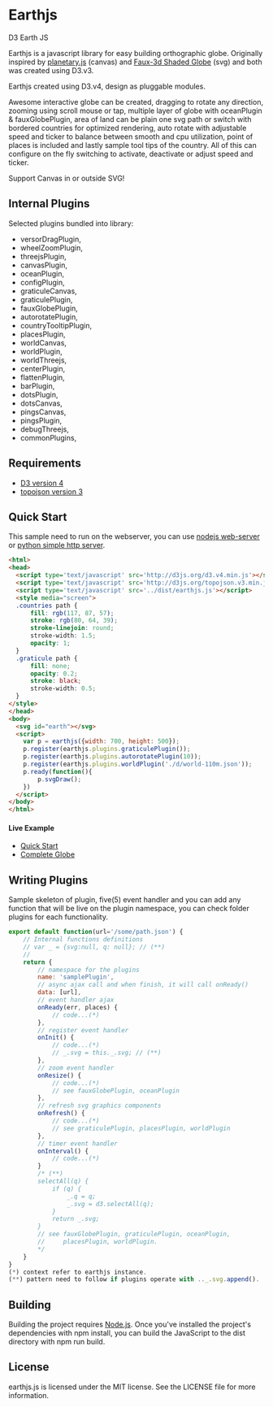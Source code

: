 # Earthjs
D3 Earth JS

Earthjs is a javascript library for easy building orthographic globe. Originally inspired by [planetary.js](https://github.com/BinaryMuse/planetary.js) (canvas) and [Faux-3d Shaded Globe](http://bl.ocks.org/dwtkns/4686432) (svg) and both was created using D3.v3.

Earthjs created using D3.v4, design as pluggable modules.

Awesome interactive globe can be created, dragging to rotate any direction, zooming using scroll mouse or tap, multiple layer of globe with oceanPlugin & fauxGlobePlugin, area of land can be plain one svg path or switch with bordered countries for optimized rendering, auto rotate with adjustable speed and ticker to balance between smooth and cpu utilization, point of places is included and lastly sample tool tips of the country. All of this can configure on the fly switching to activate, deactivate or adjust speed and ticker.

Support Canvas in or outside SVG!

## Internal Plugins
Selected plugins bundled into library:

* versorDragPlugin,
* wheelZoomPlugin,
* threejsPlugin,
* canvasPlugin,
* oceanPlugin,
* configPlugin,
* graticuleCanvas,
* graticulePlugin,
* fauxGlobePlugin,
* autorotatePlugin,
* countryTooltipPlugin,
* placesPlugin,
* worldCanvas,
* worldPlugin,
* worldThreejs,
* centerPlugin,
* flattenPlugin,
* barPlugin,
* dotsPlugin,
* dotsCanvas,
* pingsCanvas,
* pingsPlugin,
* debugThreejs,
* commonPlugins,

## Requirements
* [D3 version 4](http://d3js.org/)
* [topojson version 3](https://github.com/topojson/topojson)

## Quick Start
This sample need to run on the webserver, you can use [nodejs web-server](https://www.npmjs.com/package/http-server) or [python simple http server](http://2ality.com/2014/06/simple-http-server.html).
```html
<html>
<head>
  <script type='text/javascript' src='http://d3js.org/d3.v4.min.js'></script>
  <script type='text/javascript' src='http://d3js.org/topojson.v3.min.js'></script>
  <script type='text/javascript' src='../dist/earthjs.js'></script>
  <style media="screen">
  .countries path {
      fill: rgb(117, 87, 57);
      stroke: rgb(80, 64, 39);
      stroke-linejoin: round;
      stroke-width: 1.5;
      opacity: 1;
  }
  .graticule path {
      fill: none;
      opacity: 0.2;
      stroke: black;
      stroke-width: 0.5;
  }
</style>
</head>
<body>
  <svg id="earth"></svg>
  <script>
    var p = earthjs({width: 700, height: 500});
    p.register(earthjs.plugins.graticulePlugin());
    p.register(earthjs.plugins.autorotatePlugin(10));
    p.register(earthjs.plugins.worldPlugin('./d/world-110m.json'));
    p.ready(function(){
        p.svgDraw();
    })
  </script>
</body>
</html>
```
#### Live Example
* [Quick Start](http://blockbuilder.org/earthjs/df9abf84c90586cb9e27d5f4b3d21d14)
* [Complete Globe](http://blockbuilder.org/earthjs/562bbae9b4a22f826e40b9ee10445e23)

## Writing Plugins
Sample skeleton of plugin, five(5) event handler and you can add any function that will be live on the plugin namespace, you can check folder plugins for each functionality.
```javascript
export default function(url='/some/path.json') {
    // Internal functions definitions
    // var _ = {svg:null, q: null}; // (**)
    //
    return {
        // namespace for the plugins
        name: 'samplePlugin',
        // async ajax call and when finish, it will call onReady()
        data: [url],
        // event handler ajax
        onReady(err, places) {
            // code...(*)
        },
        // register event handler
        onInit() {
            // code...(*)
            // _.svg = this._.svg; // (**)
        },
        // zoom event handler
        onResize() {
            // code...(*)
            // see fauxGlobePlugin, oceanPlugin
        },
        // refresh svg graphics components
        onRefresh() {
            // code...(*)
            // see graticulePlugin, placesPlugin, worldPlugin
        },
        // timer event handler
        onInterval() {
            // code...(*)
        }
        /* (**)
        selectAll(q) {
            if (q) {
                _.q = q;
                _.svg = d3.selectAll(q);
            }
            return _.svg;
        }
        // see fauxGlobePlugin, graticulePlugin, oceanPlugin,
        //     placesPlugin, worldPlugin.
        */
    }
}
(*) context refer to earthjs instance.
(**) pattern need to follow if plugins operate with .._.svg.append().
```

## Building
Building the project requires [Node.js](https://nodejs.org/en/). Once you've installed the project's dependencies with npm install, you can build the JavaScript to the dist directory with npm run build.

## License
earthjs.js is licensed under the MIT license. See the LICENSE file for more information.
